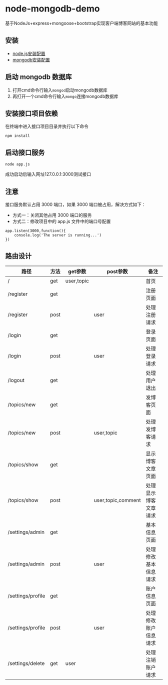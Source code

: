 # node-mongodb-demo
基于NodeJs+express+mongoose+bootstrap实现客户端博客网站的基本功能
## 安装
* [node.js安装配置](https://www.runoob.com/nodejs/nodejs-install-setup.html)
* [mongodb安装配置](https://www.runoob.com/mongodb/mongodb-window-install.html)
## 启动 mongodb 数据库
1. 打开cmd命令行输入`mongod`启动mongodb数据库
2. 再打开一个cmd命令行输入`mongo`连接mongodb数据库
## 安装接口项目依赖
在终端中进入接口项目目录并执行以下命令
```
npm install
```
## 启动接口服务
```
node app.js
```
成功启动后输入网址127.0.0.1:3000测试接口
## 注意
接口服务默认占用 3000 端口，如果 3000 端口被占用，解决方式如下：
* 方式一：关闭其他占用 3000 端口的服务
* 方式二：修改项目中的 app.js 文件中的端口号配置
```
app.listen(3000,function(){
    console.log('The server is running...')
})
```
## 路由设计

| 路径      | 方法 | get参数   | post参数               | 备注         |
| --------- | ---- | -------  | ---------------------- | ------------ |
| /         | get  |user,topic|                        | 首页         |
| /register | get  |          |                        | 注册页面     |
| /register | post |          | user                   | 处理注册请求 |
| /login    | get  |          |                        | 登录页面     |
| /login    | post |          | user                   | 处理登录请求 |
| /logout   | get  |          |                        | 处理用户退出 |
| /topics/new | get |         |                        |  发博客页面     |
|/topics/new|post||user,topic|处理发博客请求|
|/topics/show|get|||显示博客文章页面|
|/topics/show|post||user,topic,comment|处理显示博客文章请求|
|/settings/admin|get|||基本信息页面|
|/settings/admin|post||user|处理修改基本信息请求|
|/settings/profile|get|||账户信息页面|
|/settings/profile|post||user|处理修改账户信息请求|
|/settings/delete|get|user||处理注销账户请求|
